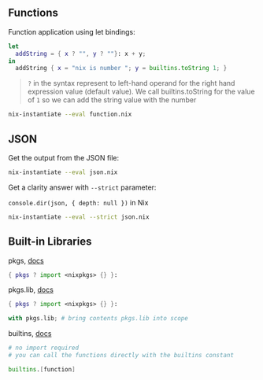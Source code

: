 ## Functions

Function application using let bindings:

```nix
let
  addString = { x ? "", y ? ""}: x + y;
in
  addString { x = "nix is number "; y = builtins.toString 1; }
```

> `?` in the syntax represent to left-hand operand for the right hand expression value (default value).
> We call builtins.toString for the value of `1` so we can add the string value with the number

```sh
nix-instantiate --eval function.nix
```

## JSON

Get the output from the JSON file:

```sh
nix-instantiate --eval json.nix
```

Get a clarity answer with `--strict` parameter:

`console.dir(json, { depth: null })` in Nix

```sh
nix-instantiate --eval --strict json.nix
```

## Built-in Libraries

pkgs, [docs](https://nixos.org/manual/nixpkgs/stable/)

```nix
{ pkgs ? import <nixpkgs> {} }:
```

pkgs.lib, [docs](https://nixos.org/manual/nixpkgs/stable/#sec-functions-library)

```nix
{ pkgs ? import <nixpkgs> {} }:

with pkgs.lib; # bring contents pkgs.lib into scope
```

builtins, [docs](https://nixos.org/manual/nix/stable/language/builtins.html)

```nix
# no import required
# you can call the functions directly with the builtins constant

builtins.[function]
```

